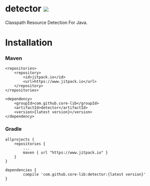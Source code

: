 # detector [![](https://jitpack.io/v/core-lib/detector.svg)](https://jitpack.io/#core-lib/detector)
Classpath Resource Detection For Java.

# Installation
### Maven
```
<repositories>
	<repository>
	    <id>jitpack.io</id>
	    <url>https://www.jitpack.io</url>
	</repository>
</repositories>

<dependency>
    <groupId>com.github.core-lib</groupId>
    <artifactId>detector</artifactId>
    <version>{latest version}</version>
</dependency>
```

### Gradle
```
allprojects {
	repositories {
		...
		maven { url "https://www.jitpack.io" }
	}
}

dependencies {
        compile 'com.github.core-lib:detector:{latest version}'
}
```
